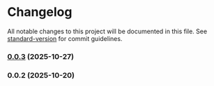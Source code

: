 # Changelog

All notable changes to this project will be documented in this file. See [standard-version](https://github.com/conventional-changelog/standard-version) for commit guidelines.

### [0.0.3](https://github.com/tomba-io/author-finder/compare/v0.0.2...v0.0.3) (2025-10-27)

### 0.0.2 (2025-10-20)
